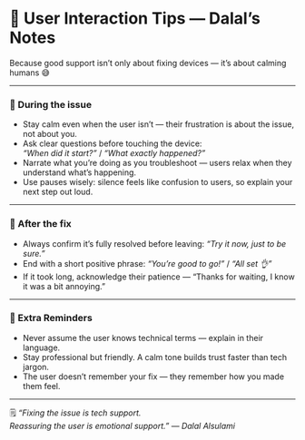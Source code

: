 # 🤝 User Interaction Tips — Dalal’s Notes

Because good support isn’t only about fixing devices — it’s about calming humans 😅

---

### 💬 During the issue
- Stay calm even when the user isn’t — their frustration is about the issue, not about you.  
- Ask clear questions before touching the device:  
  *“When did it start?”* / *“What exactly happened?”*  
- Narrate what you’re doing as you troubleshoot — users relax when they understand what’s happening.  
- Use pauses wisely: silence feels like confusion to users, so explain your next step out loud.  

---

### 🙌 After the fix
- Always confirm it’s fully resolved before leaving: *“Try it now, just to be sure.”*  
- End with a short positive phrase: *“You’re good to go!”* / *“All set 👌”*  
- If it took long, acknowledge their patience — “Thanks for waiting, I know it was a bit annoying.”  

---

### 🧠 Extra Reminders
- Never assume the user knows technical terms — explain in their language.  
- Stay professional but friendly. A calm tone builds trust faster than tech jargon.  
- The user doesn’t remember your fix — they remember how you made them feel.  

---

🗒️ *“Fixing the issue is tech support.  
Reassuring the user is emotional support.” — Dalal Alsulami*
